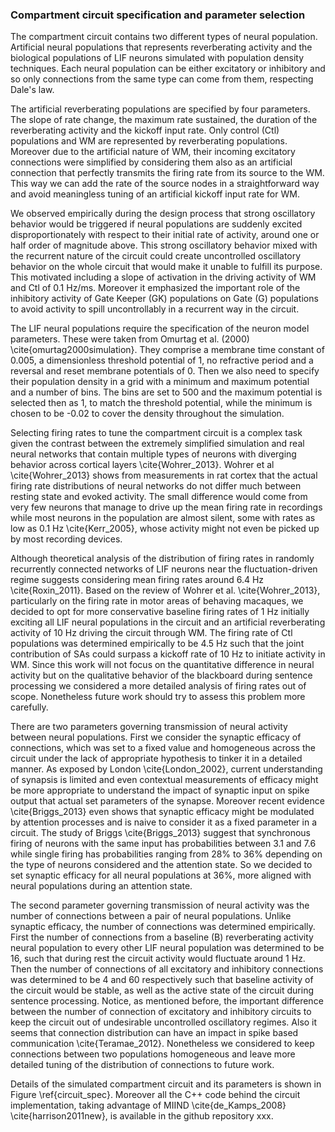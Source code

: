 ### Compartment circuit specification and parameter selection

The compartment circuit contains two different types of neural population. Artificial neural populations that represents reverberating activity and the biological populations of LIF neurons simulated with population density techniques. Each neural population can be either excitatory or inhibitory and so only connections from the same type can come from them, respecting Dale's law.

The artificial reverberating populations are specified by four parameters. The slope of rate change, the maximum rate sustained, the duration of the reverberating activity and the kickoff input rate. Only control (Ctl) populations and WM are represented by reverberating populations. Moreover due to the artificial nature of WM, their incoming excitatory connections were simplified by considering them also as an artificial connection that perfectly transmits the firing rate from its source to the WM. This way we can add the rate of the source nodes in a straightforward way and avoid meaningless tuning of an artificial kickoff input rate for WM.

We observed empirically during the design process that strong oscillatory behavior would be triggered if neural populations are suddenly excited disproportionately with respect to their initial rate of activity, around one or half order of magnitude above. This strong oscillatory behavior mixed with the recurrent nature of the circuit could create uncontrolled oscillatory behavior on the whole circuit that would make it unable to fulfill its purpose. This motivated including a slope of activation in the driving activity of WM and Ctl of 0.1 Hz/ms. Moreover it emphasized the important role of the inhibitory activity of Gate Keeper (GK) populations on Gate (G) populations to avoid activity to spill uncontrollably in a recurrent way in the circuit.

The LIF neural populations require the specification of the neuron model parameters. These were taken from Omurtag et al. (2000) \cite{omurtag2000simulation}. They comprise a membrane time constant of 0.005, a dimensionless threshold potential of 1, no refractive period and a reversal and reset membrane potentials of 0. Then we also need to specify their population density in a grid with a minimum and maximum potential and a number of bins. The bins are set to 500 and the maximum potential is selected then as 1, to match the threshold potential, while the minimum is chosen to be -0.02 to cover the density throughout the simulation. 

Selecting firing rates to tune the compartment circuit is a complex task given the contrast between the extremely simplified simulation and real neural networks that contain multiple types of neurons with diverging behavior across cortical layers \cite{Wohrer_2013}. Wohrer et al \cite{Wohrer_2013} shows from measurements in rat cortex that the actual firing rate distributions of neural networks do not differ much between resting state and evoked activity. The small difference would come from very few neurons that manage to drive up the mean firing rate in recordings while most neurons in the population are almost silent, some with rates as low as 0.1 Hz \cite{Kerr_2005}, whose activity might not even be picked up by most recording devices.

Although theoretical analysis of the distribution of firing rates in randomly recurrently connected networks of LIF neurons near the fluctuation-driven regime suggests considering mean firing rates around 6.4 Hz \cite{Roxin_2011}. Based on the review of Wohrer et al. \cite{Wohrer_2013}, particularly on the firing rate in motor areas of behaving macaques, we decided to opt for more conservative baseline firing rates of 1 Hz initially exciting all LIF neural populations in the circuit and an artificial reverberating activity of 10 Hz driving the circuit through WM. The firing rate of Ctl populations was determined empirically to be 4.5 Hz such that the joint contribution of SAs could surpass a kickoff rate of 10 Hz to initiate activity in WM. Since this work will not focus on the quantitative difference in neural activity but on the qualitative behavior of the blackboard during sentence processing we considered a more detailed analysis of firing rates out of scope. Nonetheless future work should try to assess this problem more carefully.

There are two parameters governing transmission of neural activity between neural populations. First we consider the synaptic efficacy of connections, which was set to a fixed value and homogeneous across the circuit under the lack of appropriate hypothesis to tinker it in a detailed manner. As exposed by London \cite{London_2002}, current understanding of synapsis is limited and even contextual measurements of efficacy might be more appropriate to understand the impact of synaptic input on spike output that actual set parameters of the synapse. Moreover recent evidence \cite{Briggs_2013} even shows that synaptic efficacy might be modulated by attention processes and is naive to consider it as a fixed parameter in a circuit. The study of Briggs \cite{Briggs_2013} suggest that synchronous firing of neurons with the same input has probabilities between 3.1 and 7.6 while single firing has probabilities ranging from 28% to 36% depending on the type of neurons considered and the attention state. So we decided to set synaptic efficacy for all neural populations at 36%, more aligned with neural populations during an attention state.

The second parameter governing transmission of neural activity was the number of connections between a pair of neural populations. Unlike synaptic efficacy, the number of connections was determined empirically. First the number of connections from a baseline (B) reverberating activity neural population to every other LIF neural population was determined to be 16, such that during rest the circuit activity would fluctuate around 1 Hz. Then the number of connections of all excitatory and inhibitory connections was determined to be 4 and 60 respectively such that baseline activity of the circuit would be stable, as well as the active state of the circuit during sentence processing. Notice, as mentioned before, the important difference between the number of connection of excitatory and inhibitory circuits to keep the circuit out of undesirable uncontrolled oscillatory regimes. Also it seems that connection distribution can have an impact in spike based communication \cite{Teramae_2012}. Nonetheless we considered to keep connections between two populations homogeneous and leave more detailed tuning of the distribution of connections to future work.

Details of the simulated compartment circuit and its parameters is shown in Figure \ref{circuit_spec}. Moreover all the C++ code behind the circuit implementation, taking advantage of MIIND \cite{de_Kamps_2008} \cite{harrison2011new}, is available in the github repository xxx.